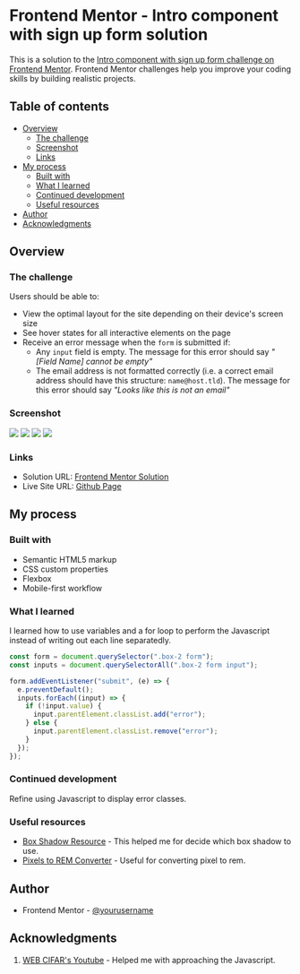 # Frontend Mentor - Intro component with sign up form solution

This is a solution to the [Intro component with sign up form challenge on Frontend Mentor](https://www.frontendmentor.io/challenges/intro-component-with-signup-form-5cf91bd49edda32581d28fd1). Frontend Mentor challenges help you improve your coding skills by building realistic projects.

## Table of contents

- [Overview](#overview)
  - [The challenge](#the-challenge)
  - [Screenshot](#screenshot)
  - [Links](#links)
- [My process](#my-process)
  - [Built with](#built-with)
  - [What I learned](#what-i-learned)
  - [Continued development](#continued-development)
  - [Useful resources](#useful-resources)
- [Author](#author)
- [Acknowledgments](#acknowledgments)

## Overview

### The challenge

Users should be able to:

- View the optimal layout for the site depending on their device's screen size
- See hover states for all interactive elements on the page
- Receive an error message when the `form` is submitted if:
  - Any `input` field is empty. The message for this error should say _"[Field Name] cannot be empty"_
  - The email address is not formatted correctly (i.e. a correct email address should have this structure: `name@host.tld`). The message for this error should say _"Looks like this is not an email"_

### Screenshot

![](./screenshots/desktop-screenshot.png)
![](./screenshots/desktop-screenshot-active.png)
![](./screenshots/mobile-screenshot.png)
![](./screenshots/mobile-screenshot-active.png)

### Links

- Solution URL: [Frontend Mentor Solution](https://your-solution-url.com)
- Live Site URL: [Github Page](https://your-live-site-url.com)

## My process

### Built with

- Semantic HTML5 markup
- CSS custom properties
- Flexbox
- Mobile-first workflow

### What I learned

I learned how to use variables and a for loop to perform the Javascript instead of writing out each line separatedly.

```js
const form = document.querySelector(".box-2 form");
const inputs = document.querySelectorAll(".box-2 form input");

form.addEventListener("submit", (e) => {
  e.preventDefault();
  inputs.forEach((input) => {
    if (!input.value) {
      input.parentElement.classList.add("error");
    } else {
      input.parentElement.classList.remove("error");
    }
  });
});
```

### Continued development

Refine using Javascript to display error classes.

### Useful resources

- [Box Shadow Resource](https://getcssscan.com/css-box-shadow-examples) - This helped me for decide which box shadow to use.
- [Pixels to REM Converter](https://www.ninjaunits.com/converters/pixels/pixels-rem/) - Useful for converting pixel to rem.

## Author

- Frontend Mentor - [@yourusername](https://www.frontendmentor.io/profile/adrianna-thomas)

## Acknowledgments

1. [WEB CIFAR's Youtube](https://www.youtube.com/watch?v=HD4qiSU1CBQ&ab_channel=WEBCIFAR) - Helped me with approaching the Javascript.
